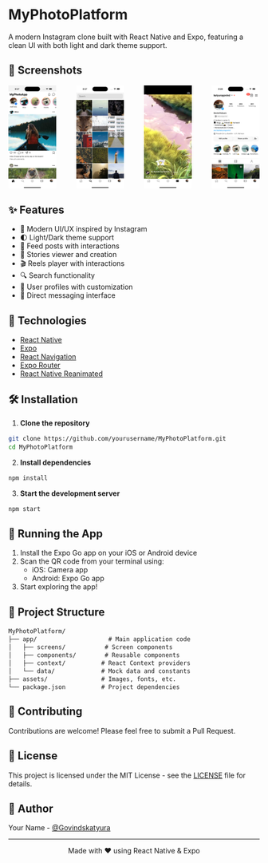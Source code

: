 # MyPhotoPlatform

A modern Instagram clone built with React Native and Expo, featuring a clean UI with both light and dark theme support.

## 📱 Screenshots

<div style="display: flex; justify-content: space-between; margin-bottom: 20px;">
    <img src="./screenshots/home_screen.png" alt="Home Screen" width="19%" />
    <img src="./screenshots/search_screen.png" alt="Search Screen" width="19%" />
    <!-- <img src="./screenshots/add_screen.png" alt="Add Screen" width="19%" /> -->
    <img src="./screenshots/reel_screen.png" alt="Reel Screen" width="19%" />
    <img src="./screenshots/profile_screen.png" alt="Profile Screen" width="19%" />
</div>

## ✨ Features

- 📱 Modern UI/UX inspired by Instagram
- 🌓 Light/Dark theme support
- 📝 Feed posts with interactions
- 📸 Stories viewer and creation
- 🎬 Reels player with interactions
- 🔍 Search functionality
- 👤 User profiles with customization
- 💬 Direct messaging interface

## 🚀 Technologies

- [React Native](https://reactnative.dev/)
- [Expo](https://expo.dev/)
- [React Navigation](https://reactnavigation.org/)
- [Expo Router](https://docs.expo.dev/router/introduction/)
- [React Native Reanimated](https://docs.swmansion.com/react-native-reanimated/)

## 🛠️ Installation

1. **Clone the repository**

```bash
git clone https://github.com/yourusername/MyPhotoPlatform.git
cd MyPhotoPlatform
```

2. **Install dependencies**

```bash
npm install
```

3. **Start the development server**

```bash
npm start
```

## 📱 Running the App

1. Install the Expo Go app on your iOS or Android device
2. Scan the QR code from your terminal using:
   - iOS: Camera app
   - Android: Expo Go app
3. Start exploring the app!

## 🧩 Project Structure

```
MyPhotoPlatform/
├── app/                    # Main application code
│   ├── screens/           # Screen components
│   ├── components/        # Reusable components
│   ├── context/          # React Context providers
│   └── data/             # Mock data and constants
├── assets/               # Images, fonts, etc.
└── package.json          # Project dependencies
```

## 🤝 Contributing

Contributions are welcome! Please feel free to submit a Pull Request.

## 📄 License

This project is licensed under the MIT License - see the [LICENSE](LICENSE) file for details.

## 👥 Author

Your Name - [@Govindskatyura](https://github.com/Govindskatyura)

---

<p align="center">Made with ❤️ using React Native & Expo</p>